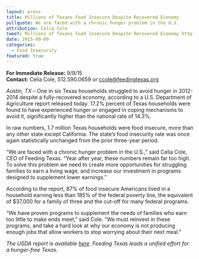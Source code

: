 ```yaml
---
layout: press
title: Millions of Texans Food Insecure Despite Recovered Economy
pullquote: We are faced with a chronic hunger problem in the U.S.
attribution: Celia Cole
tweet: Millions of Texans Food Insecure Despite Recovered Economy http://eepurl.com/byGa-f
date: 2015-09-09
categories:
  - Food Insecurity
featured: true
---  
```

**For Immediate Release:** 9/9/15    
**Contact:** Celia Cole, 512.590.0659 or ccole@feedingtexas.org

*Austin, TX* – One in six Texas households struggled to avoid hunger in 2012-2014 despite a fully-recovered economy, according to a U.S. Department of Agriculture report released today. 17.2% percent of Texas households were found to have experienced hunger or engaged in coping mechanisms to avoid it, significantly higher than the national rate of 14.3%.

In raw numbers, 1.7 million Texas households were food insecure, more than any other state except California. The state’s food insecurity rate was once again statistically unchanged from the prior three-year period.

“We are faced with a chronic hunger problem in the U.S.,” said Celia Cole, CEO of Feeding Texas. “Year after year, these numbers remain far too high. To solve this problem we need to create more opportunities for struggling families to earn a living wage, and increase our investment in programs designed to supplement lower earnings.”

According to the report, 87% of food insecure Americans lived in a household earning less than 185% of the federal poverty line, the equivalent of $37,000 for a family of three and the cut-off for many federal programs.

“We have proven programs to supplement the needs of families who earn too little to make ends meet,” said Cole. “We must reinvest in these programs, and take a hard look at why our economy is not producing enough jobs that allow workers to stop worrying about their next meal.”

*The USDA report is available [here](http://www.ers.usda.gov/publications/err-economic-research-report/err194.aspx). Feeding Texas leads a unified effort for a hunger-free Texas.*
 
##
